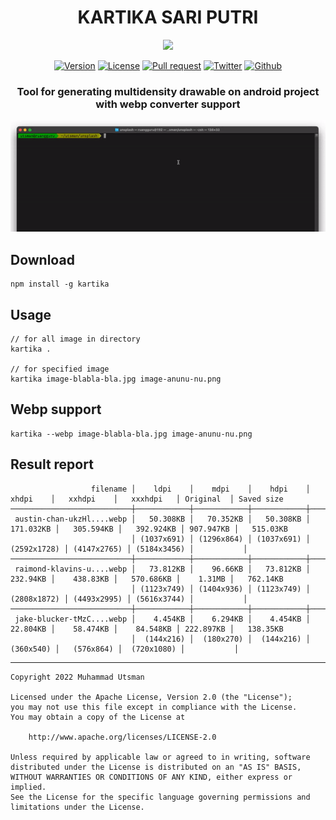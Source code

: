 <h1 align="center">
  KARTIKA SARI PUTRI
</h1>

<p align="center">
  <img src="https://images.unsplash.com/photo-1637039796091-a3c6279fad80?ixlib=rb-1.2.1&ixid=MnwxMjA3fDB8MHxwaG90by1wYWdlfHx8fGVufDB8fHx8&auto=format&fit=crop&w=840&q=80"/>
</p>

<p align="center">
  <a href="https://www.npmjs.com/package/kartika"><img alt="Version" src="https://img.shields.io/npm/v/kartika"></a>
  <a href="LICENSE"><img alt="License" src="https://img.shields.io/badge/License-Apache%202.0-blue.svg"></a>
  <a href="https://github.com/utsmannn/bacot/pulls"><img alt="Pull request" src="https://img.shields.io/badge/PRs-welcome-brightgreen.svg?style=flat"></a>
  <a href="https://twitter.com/utsmannn"><img alt="Twitter" src="https://img.shields.io/twitter/follow/utsmannn"></a>
  <a href="https://github.com/utsmannn"><img alt="Github" src="https://img.shields.io/github/followers/utsmannn?label=follow&style=social"></a>
  <h3 align="center">Tool for generating multidensity drawable on android project with webp converter support</h3>
</p>

<p align="center">
  <img src="kartika.gif"/>
</p>


## Download
```
npm install -g kartika
```

## Usage
```
// for all image in directory
kartika .

// for specified image
kartika image-blabla-bla.jpg image-anunu-nu.png
```

## Webp support
```
kartika --webp image-blabla-bla.jpg image-anunu-nu.png
```

## Result report
```                                                                                                 
                  filename │    ldpi    │    mdpi    │    hdpi    │    xhdpi    │   xxhdpi    │   xxxhdpi   │ Original  │ Saved size 
───────────────────────────┼────────────┼────────────┼────────────┼─────────────┼─────────────┼─────────────┼───────────┼────────────
 austin-chan-ukzHl....webp │   50.308KB │   70.352KB │   50.308KB │   171.032KB │   305.594KB │   392.924KB │ 907.947KB │   515.03KB 
                           │ (1037x691) │ (1296x864) │ (1037x691) │ (2592x1728) │ (4147x2765) │ (5184x3456) │           │            
───────────────────────────┼────────────┼────────────┼────────────┼─────────────┼─────────────┼─────────────┼───────────┼────────────
 raimond-klavins-u....webp │   73.812KB │    96.66KB │   73.812KB │    232.94KB │    438.83KB │   570.686KB │    1.31MB │   762.14KB 
                           │ (1123x749) │ (1404x936) │ (1123x749) │ (2808x1872) │ (4493x2995) │ (5616x3744) │           │            
───────────────────────────┼────────────┼────────────┼────────────┼─────────────┼─────────────┼─────────────┼───────────┼────────────
 jake-blucker-tMzC....webp │    4.454KB │    6.294KB │    4.454KB │    22.804KB │    58.474KB │    84.548KB │ 222.897KB │   138.35KB 
                           │  (144x216) │  (180x270) │  (144x216) │   (360x540) │   (576x864) │  (720x1080) │           │            

```

---
```
Copyright 2022 Muhammad Utsman

Licensed under the Apache License, Version 2.0 (the "License");
you may not use this file except in compliance with the License.
You may obtain a copy of the License at

    http://www.apache.org/licenses/LICENSE-2.0

Unless required by applicable law or agreed to in writing, software
distributed under the License is distributed on an "AS IS" BASIS,
WITHOUT WARRANTIES OR CONDITIONS OF ANY KIND, either express or implied.
See the License for the specific language governing permissions and
limitations under the License.
```

